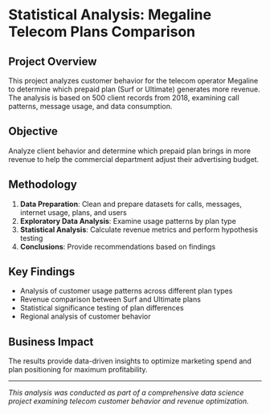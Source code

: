 # Statistical Analysis: Megaline Telecom Plans Comparison

## Project Overview
This project analyzes customer behavior for the telecom operator Megaline to determine which prepaid plan (Surf or Ultimate) generates more revenue. The analysis is based on 500 client records from 2018, examining call patterns, message usage, and data consumption.

## Objective
Analyze client behavior and determine which prepaid plan brings in more revenue to help the commercial department adjust their advertising budget.

## Methodology
1. **Data Preparation**: Clean and prepare datasets for calls, messages, internet usage, plans, and users
2. **Exploratory Data Analysis**: Examine usage patterns by plan type  
3. **Statistical Analysis**: Calculate revenue metrics and perform hypothesis testing
4. **Conclusions**: Provide recommendations based on findings

## Key Findings
- Analysis of customer usage patterns across different plan types
- Revenue comparison between Surf and Ultimate plans
- Statistical significance testing of plan differences
- Regional analysis of customer behavior

## Business Impact
The results provide data-driven insights to optimize marketing spend and plan positioning for maximum profitability.

---

*This analysis was conducted as part of a comprehensive data science project examining telecom customer behavior and revenue optimization.*

